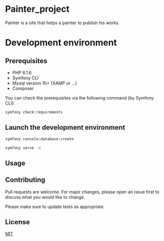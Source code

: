 # Painter_project

Painter is a site that helps a painter to publish his works

# Development environment

## Prerequisites

* PHP 8.1.6
* Symfony CLI
* Mysql version 10+ (XAMP or ...)
* Composer

You can check the prerequisites via the following command (by Symfony CLI):


```bash
symfony check:requirements
```

## Launch the development environment

```bash
symfony console:database:create

symfony serve -d
```

## Usage



## Contributing
Pull requests are welcome. For major changes, please open an issue first to discuss what you would like to change.

Please make sure to update tests as appropriate.

## License
[MIT](https://choosealicense.com/licenses/mit/)